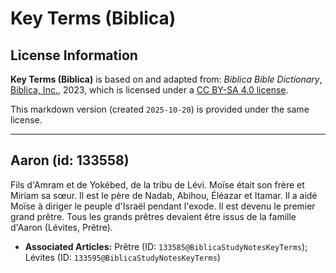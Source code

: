 # Key Terms (Biblica)

## License Information

**Key Terms (Biblica)** is based on and adapted from: _Biblica Bible Dictionary_, [Biblica, Inc.](https://www.biblica.com/), 2023, which is licensed under a [CC BY-SA 4.0 license](https://creativecommons.org/licenses/by-sa/4.0/legalcode.en).

This markdown version (created `2025-10-20`) is provided under the same license.



--------------------------------

## Aaron (id: 133558)

Fils d'Amram et de Yokébed, de la tribu de Lévi. Moïse était son frère et Miriam sa sœur. Il est le père de Nadab, Abihou, Éléazar et Itamar. Il a aidé Moïse à diriger le peuple d'Israël pendant l'exode. Il est devenu le premier grand prêtre. Tous les grands prêtres devaient être issus de la famille d'Aaron (Lévites, Prêtre).

* **Associated Articles:** Prêtre (ID: `133585@BiblicaStudyNotesKeyTerms`); Lévites (ID: `133595@BiblicaStudyNotesKeyTerms`)

